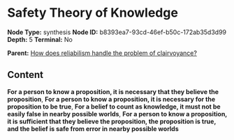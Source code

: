 # Safety Theory of Knowledge

**Node Type:** synthesis
**Node ID:** b8393ea7-93cd-46ef-b50c-172ab35d3d99
**Depth:** 5
**Terminal:** No

**Parent:** [How does reliabilism handle the problem of clairvoyance?](how-does-reliabilism-handle-the-problem-of-clairvoyance-antithesis-d6f53c28-ed7d-46a0-b722-1fa003ceb6fe.md)

## Content

**For a person to know a proposition, it is necessary that they believe the proposition**, **For a person to know a proposition, it is necessary for the proposition to be true**, **For a belief to count as knowledge, it must not be easily false in nearby possible worlds**, **For a person to know a proposition, it is sufficient that they believe the proposition, the proposition is true, and the belief is safe from error in nearby possible worlds**
